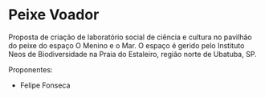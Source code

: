 # Peixe Voador

Proposta de criação de laboratório social de ciência e cultura no pavilhão do peixe do espaço O Menino e o Mar. O espaço é gerido pelo Instituto Neos de Biodiversidade na Praia do Estaleiro, região norte de Ubatuba, SP.


Proponentes:

 * Felipe Fonseca

